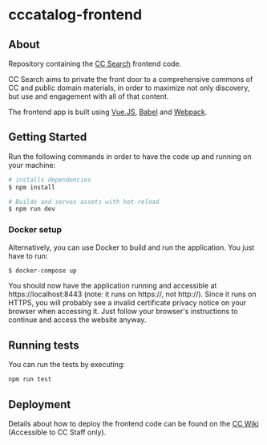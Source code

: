 # cccatalog-frontend

## About

Repository containing the [CC Search](https://ccsearch.creativecommons.org/) frontend code.

CC Search aims to private the front door to a comprehensive commons of CC and public domain materials, in order to maximize not only discovery, but use and engagement with all of that content.

The frontend app is built using [Vue.JS](https://vuejs.org/), [Babel](https://babeljs.io/) and [Webpack](https://webpack.js.org/).

## Getting Started

Run the following commands in order to have the code up and running on your machine:

``` bash
# installs dependencies
$ npm install

# Builds and serves assets with hot-reload 
$ npm run dev
```

### Docker setup

Alternatively, you can use Docker to build and run the application. You just have to run:

``` bash
$ docker-compose up
```

You should now have the application running and accessible at https://localhost:8443 (note: it runs on https://, not http://). Since it runs on HTTPS, you will probably see a invalid certificate privacy notice on your browser when accessing it. Just follow your browser's instructions to continue and access the website anyway.

## Running tests

You can run the tests by executing:
``` bash
npm run test
```

## Deployment

Details about how to deploy the frontend code can be found on the [CC Wiki](https://wikijs.creativecommons.org/tech/cc-search/frontend) (Accessible to CC Staff only).
